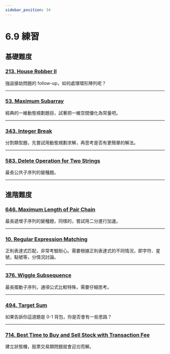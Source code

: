 ```yaml
---
sidebar_position: 34
---
```


# 6.9 練習

## 基礎難度

### [213. House Robber II](https://leetcode.com/problems/house-robber-ii/)

強盜搶劫問題的 follow-up，如何處理環形陣列呢？

---

### [53. Maximum Subarray](https://leetcode.com/problems/maximum-subarray/)

經典的一維動態規劃題目，試著把一維空間優化為常量吧。

---

### [343. Integer Break](https://leetcode.com/problems/integer-break/)

分割類型題，先嘗試用動態規劃求解，再思考是否有更簡單的解法。

---

### [583. Delete Operation for Two Strings](https://leetcode.com/problems/delete-operation-for-two-strings/)

最長公共子序列的變種題。

---

## 進階難度

### [646. Maximum Length of Pair Chain](https://leetcode.com/problems/maximum-length-of-pair-chain/)

最長遞增子序列的變種題，同樣的，嘗試用二分進行加速。

---

### [10. Regular Expression Matching](https://leetcode.com/problems/regular-expression-matching/)

正則表達式匹配，非常考驗耐心。需要根據正則表達式的不同情況，即字符、星號，點號等，分情況討論。

---

### [376. Wiggle Subsequence](https://leetcode.com/problems/wiggle-subsequence/)

最長擺動子序列，通項公式比較特殊，需要仔細思考。

---

### [494. Target Sum](https://leetcode.com/problems/target-sum/)

如果告訴你這道題是 0-1 背包，你是否會有一些思路？

---

### [714. Best Time to Buy and Sell Stock with Transaction Fee](https://leetcode.com/problems/best-time-to-buy-and-sell-stock-with-transaction-fee/)

建立狀態機，股票交易類問題就會迎刃而解。